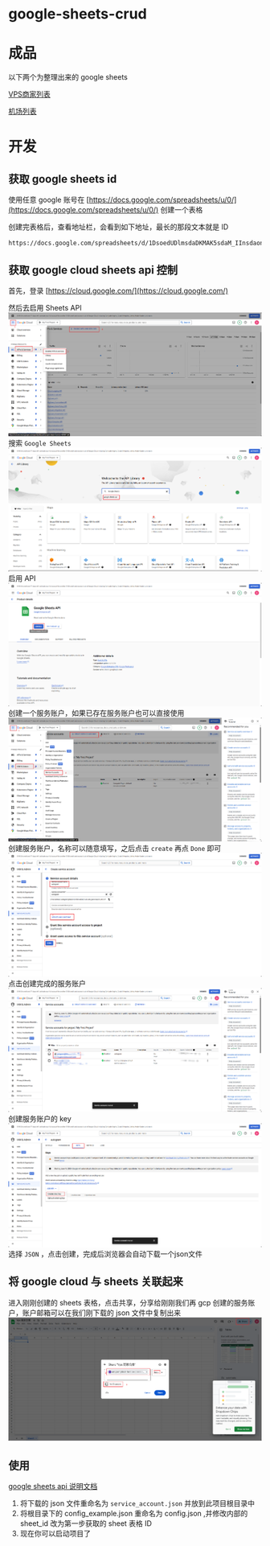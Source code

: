 # google-sheets-crud

# 成品

以下两个为整理出来的 google sheets

[VPS商家列表](https://docs.google.com/spreadsheets/d/1O6dWMiyY0mDnecwWDso1QKlQQQYVqDFmb3Rrw2yLHQ4/edit#gid=0)

[机场列表](https://docs.google.com/spreadsheets/d/11d-VKOjo6PWzRIiCW0KvPB9SSwJCCEG-fDhp9WUmgkE/edit?gid=0#gid=0)

# 开发

## 获取 google sheets id

使用任意 google 账号在 [https://docs.google.com/spreadsheets/u/0/](https://docs.google.com/spreadsheets/u/0/) 创建一个表格

创建完表格后，查看地址栏，会看到如下地址，最长的那段文本就是 ID
```
https://docs.google.com/spreadsheets/d/1DsoedUDlmsdaDKMAK5sdaM_IInsdaonLOLsda51s/edit#gid=0
```

## 获取 google cloud sheets api 控制

首先，登录 [https://cloud.google.com/](https://cloud.google.com/)

然后去启用 Sheets API
![alt text](doc/img/image.png)
搜索 `Google Sheets`
![alt text](doc/img/image2.png)
启用 API
![alt text](doc/img/image3.png)
创建一个服务账户，如果已存在服务账户也可以直接使用
![alt text](doc/img/image4.png)
创建服务账户，名称可以随意填写，之后点击 `create` 再点 `Done` 即可
![alt text](doc/img/image5.png)
点击创建完成的服务账户
![alt text](doc/img/image6.png)
创建服务账户的 key
![alt text](doc/img/image7.png)
选择 `JSON` ，点击创建，完成后浏览器会自动下载一个json文件

## 将 google cloud 与 sheets 关联起来

进入刚刚创建的 sheets 表格，点击共享，分享给刚刚我们再 gcp 创建的服务账户，账户邮箱可以在我们刚下载的 json 文件中复制出来
![alt text](doc/img/image8.png)

## 使用

[google sheets api 说明文档](https://developers.google.com/sheets/api/limits?hl=zh-cn)

1. 将下载的 json 文件重命名为 `service_account.json` 并放到此项目根目录中
2. 将根目录下的 config_example.json 重命名为 config.json ,并修改内部的 sheet_id 改为第一步获取的 sheet 表格 ID
3. 现在你可以启动项目了